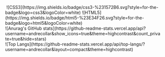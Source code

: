<div> <img scr="https://img.shields.io/badge/Visual%20Studio%20Code-0078d7.svg?style=for-the-badge&logo=visual-studio-code&logoColor=white">
![CSS3](https://img.shields.io/badge/css3-%231572B6.svg?style=for-the-badge&logo=css3&logoColor=white)
![HTML5](https://img.shields.io/badge/html5-%23E34F26.svg?style=for-the-badge&logo=html5&logoColor=white)
</div>



<div>![Anurag's GitHub stats](https://github-readme-stats.vercel.app/api?username=andrecollar&show_icons=true&theme=highcontrast&count_private=true&hide=stars)</div>
<div>![Top Langs](https://github-readme-stats.vercel.app/api/top-langs/?username=andrecollar&layout=compact&theme=highcontrast)</div>

